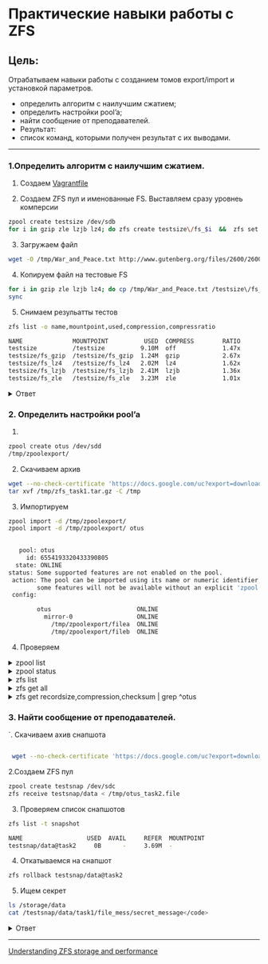 # Практические навыки работы с ZFS

## Цель:

Отрабатываем навыки работы с созданием томов export/import и установкой параметров.

- определить алгоритм с наилучшим сжатием;
- определить настройки pool’a;
- найти сообщение от преподавателей.
- Результат:
- список команд, которыми получен результат с их выводами.

---

### 1.Определить алгоритм с наилучшим сжатием.
1. Создаем [Vagrantfile](Vagrantfile)

2.  Создаем ZFS пул и именованные FS. Выставляем сразу уровнеь комперсии  
```sh
zpool create testsize /dev/sdb
for i in gzip zle lzjb lz4; do zfs create testsize\/fs_$i  &&  zfs set compression=$i testsize\/fs_$i ;  done 
```

3. Загружаем файл
```sh
wget -O /tmp/War_and_Peace.txt http://www.gutenberg.org/files/2600/2600-0.txt
```
 


4. Копируем файл на тестовые FS
```sh
for i in gzip zle lzjb lz4; do cp /tmp/War_and_Peace.txt /testsize\/fs_$i ;  done 
sync
```

5. Снимаем резульатты тестов
```sh 
zfs list -o name,mountpoint,used,compression,compressratio
```

``` sh
NAME              MOUNTPOINT          USED  COMPRESS        RATIO
testsize          /testsize          9.10M  off             1.47x
testsize/fs_gzip  /testsize/fs_gzip  1.24M  gzip            2.67x
testsize/fs_lz4   /testsize/fs_lz4   2.02M  lz4             1.62x
testsize/fs_lzjb  /testsize/fs_lzjb  2.41M  lzjb            1.36x
testsize/fs_zle   /testsize/fs_zle   3.23M  zle             1.01x
```

<details><summary>Ответ</summary>
Резульат - gzip с дефолтным уровнем 6 самый эффективный в данной группе тестов
</details>


### 2. Определить настройки pool’a

1. 
```sh
zpool create otus /dev/sdd
/tmp/zpoolexport/
```

2. Скачиваем архив 
```sh
wget --no-check-certificate 'https://docs.google.com/uc?export=download&id=1KRBNW33QWqbvbVHa3hLJivOAt60yukkg' -O /tmp/zfs_task1.tar.gz
tar xvf /tmp/zfs_task1.tar.gz -C /tmp
```

3.  Импортируем
```sh
zpool import -d /tmp/zpoolexport/
zpool import -d /tmp/zpoolexport/ otus
```


```sh
 
   pool: otus
     id: 6554193320433390805
  state: ONLINE
status: Some supported features are not enabled on the pool.
 action: The pool can be imported using its name or numeric identifier, though
        some features will not be available without an explicit 'zpool upgrade'.
 config:

        otus                        ONLINE
          mirror-0                  ONLINE
            /tmp/zpoolexport/filea  ONLINE
            /tmp/zpoolexport/fileb  ONLINE
```

4. Проверяем 
<details><summary>zpool list</summary> 
NAME       SIZE  ALLOC   FREE  CKPOINT  EXPANDSZ   FRAG    CAP  DEDUP    HEALTH  ALTROOT  

otus       480M  2.11M   478M        -         -     0%     0%  1.00x    ONLINE  -
</details>

  
<details><summary>zpool status</summary> 
  pool: otus

state: ONLINE

status: Some supported features are not enabled on the pool. The pool can
        still be used, but some features are unavailable.

action: Enable all features using 'zpool upgrade'. Once this is done,
        the pool may no longer be accessible by software that does not support
        the features. See zpool-features(5) for details.

config:

        NAME                        STATE     READ WRITE CKSUM
        otus                        ONLINE       0     0     0
          mirror-0                  ONLINE       0     0     0
            /tmp/zpoolexport/filea  ONLINE       0     0     0
            /tmp/zpoolexport/fileb  ONLINE       0     0     0
 </details>


<details><summary>zfs list</summary> 
 
NAME               USED  AVAIL     REFER  MOUNTPOINT

otus              2.04M   350M       24K  /otus  

otus/hometask2    1.88M   350M     1.88M  /otus/hometask2
  </details>


<details><summary>zfs get all</summary> 
NAME              PROPERTY              VALUE                  SOURCE
otus              type                  filesystem             -
otus              creation              Fri May 15  4:00 2020  -
otus              used                  2.04M                  -
otus              available             350M                   -
otus              referenced            24K                    -
otus              compressratio         1.00x                  -
otus              mounted               yes                    -
otus              quota                 none                   default
otus              reservation           none                   default
otus              recordsize            128K                   local
otus              mountpoint            /otus                  default
otus              sharenfs              off                    default
otus              checksum              sha256                 local
otus              compression           zle                    local
otus              atime                 on                     default
otus              devices               on                     default
otus              exec                  on                     default
otus              setuid                on                     default
otus              readonly              off                    default
otus              zoned                 off                    default
otus              snapdir               hidden                 default
otus              aclmode               discard                default
otus              aclinherit            restricted             default
otus              createtxg             1                      -
otus              canmount              on                     default
otus              xattr                 on                     default
otus              copies                1                      default
otus              version               5                      -
otus              utf8only              off                    -
otus              normalization         none                   -
otus              casesensitivity       sensitive              -
otus              vscan                 off                    default
otus              nbmand                off                    default
otus              sharesmb              off                    default
otus              refquota              none                   default
otus              refreservation        none                   default
otus              guid                  14592242904030363272   -
otus              primarycache          all                    default
otus              secondarycache        all                    default
otus              usedbysnapshots       0B                     -
otus              usedbydataset         24K                    -
otus              usedbychildren        2.02M                  -
otus              usedbyrefreservation  0B                     -
otus              logbias               latency                default
otus              objsetid              54                     -
otus              dedup                 off                    default
otus              mlslabel              none                   default
otus              sync                  standard               default
otus              dnodesize             legacy                 default
otus              refcompressratio      1.00x                  -
otus              written               24K                    -
otus              logicalused           1021K                  -
otus              logicalreferenced     12K                    -
otus              volmode               default                default
otus              filesystem_limit      none                   default
otus              snapshot_limit        none                   default
otus              filesystem_count      none                   default
otus              snapshot_count        none                   default
otus              snapdev               hidden                 default
otus              acltype               off                    default
otus              context               none                   default
otus              fscontext             none                   default
otus              defcontext            none                   default
otus              rootcontext           none                   default
otus              relatime              off                    default
otus              redundant_metadata    all                    default
otus              overlay               on                     default
otus              encryption            off                    default
otus              keylocation           none                   default
otus              keyformat             none                   default
otus              pbkdf2iters           0                      default
otus              special_small_blocks  0                      default
otus/hometask2    type                  filesystem             -
otus/hometask2    creation              Fri May 15  4:18 2020  -
otus/hometask2    used                  1.88M                  -
otus/hometask2    available             350M                   -
otus/hometask2    referenced            1.88M                  -
otus/hometask2    compressratio         1.00x                  -
otus/hometask2    mounted               yes                    -
otus/hometask2    quota                 none                   default
otus/hometask2    reservation           none                   default
otus/hometask2    recordsize            128K                   inherited from otus
otus/hometask2    mountpoint            /otus/hometask2        default
otus/hometask2    sharenfs              off                    default
otus/hometask2    checksum              sha256                 inherited from otus
otus/hometask2    compression           zle                    inherited from otus
otus/hometask2    atime                 on                     default
otus/hometask2    devices               on                     default
otus/hometask2    exec                  on                     default
otus/hometask2    setuid                on                     default
otus/hometask2    readonly              off                    default
otus/hometask2    zoned                 off                    default
otus/hometask2    snapdir               hidden                 default
otus/hometask2    aclmode               discard                default
otus/hometask2    aclinherit            restricted             default
otus/hometask2    createtxg             216                    -
otus/hometask2    canmount              on                     default
otus/hometask2    xattr                 on                     default
otus/hometask2    copies                1                      default
otus/hometask2    version               5                      -
otus/hometask2    utf8only              off                    -
otus/hometask2    normalization         none                   -
otus/hometask2    casesensitivity       sensitive              -
otus/hometask2    vscan                 off                    default
otus/hometask2    nbmand                off                    default
otus/hometask2    sharesmb              off                    default
otus/hometask2    refquota              none                   default
otus/hometask2    refreservation        none                   default
otus/hometask2    guid                  3809416093691379248    -
otus/hometask2    primarycache          all                    default
otus/hometask2    secondarycache        all                    default
otus/hometask2    usedbysnapshots       0B                     -
otus/hometask2    usedbydataset         1.88M                  -
otus/hometask2    usedbychildren        0B                     -
otus/hometask2    usedbyrefreservation  0B                     -
otus/hometask2    logbias               latency                default
otus/hometask2    objsetid              81                     -
otus/hometask2    dedup                 off                    default
otus/hometask2    mlslabel              none                   default
otus/hometask2    sync                  standard               default
otus/hometask2    dnodesize             legacy                 default
otus/hometask2    refcompressratio      1.00x                  -
otus/hometask2    written               1.88M                  -
otus/hometask2    logicalused           963K                   -
otus/hometask2    logicalreferenced     963K                   -
otus/hometask2    volmode               default                default
otus/hometask2    filesystem_limit      none                   default
otus/hometask2    snapshot_limit        none                   default
otus/hometask2    filesystem_count      none                   default
otus/hometask2    snapshot_count        none                   default
otus/hometask2    snapdev               hidden                 default
otus/hometask2    acltype               off                    default
otus/hometask2    context               none                   default
otus/hometask2    fscontext             none                   default
otus/hometask2    defcontext            none                   default
otus/hometask2    rootcontext           none                   default
otus/hometask2    relatime              off                    default
otus/hometask2    redundant_metadata    all                    default
otus/hometask2    overlay               on                     default
otus/hometask2    encryption            off                    default
otus/hometask2    keylocation           none                   default
otus/hometask2    keyformat             none                   default
otus/hometask2    pbkdf2iters           0                      default
otus/hometask2    special_small_blocks  0                      default
</details>




<details><summary>zfs get recordsize,compression,checksum | grep ^otus</summary> 
otus              recordsize   128K            local

otus              compression  zle             local

otus              checksum     sha256          local

otus/hometask2    recordsize   128K            inherited from otus

otus/hometask2    compression  zle             inherited from otus

otus/hometask2    checksum     sha256          inherited from otus

</details>

 

### 3. Найти сообщение от преподавателей.

`. Скачиваем ахив снапшота
```sh

 wget --no-check-certificate 'https://docs.google.com/uc?export=download&id=1gH8gCL9y7Nd5Ti3IRmplZPF1XjzxeRAG' -O /tmp/otus_task2.file
```

2.Создаем ZFS пул 
```sh
zpool create testsnap /dev/sdc
zfs receive testsnap/data < /tmp/otus_task2.file
```

3. Проверяем список снапшотов

```sh
zfs list -t snapshot
```

```sh
NAME                  USED  AVAIL     REFER  MOUNTPOINT
testsnap/data@task2     0B      -     3.69M  -
```

4. Откатываемся на снапшот 

```sh
zfs rollback testsnap/data@task2
```

5.  Ищем секрет 
```sh
ls /storage/data
cat /testsnap/data/task1/file_mess/secret_message</code>
```
<details> <summary> Ответ </summary>  
 
 https://github.com/sindresorhus/awesome

</details>


---

[Understanding ZFS storage and performance](https://arstechnica.com/information-technology/2020/05/zfs-101-understanding-zfs-storage-and-performance/3/)

